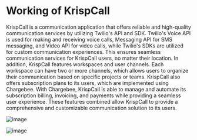 # Working of KrispCall

KrispCall is a communication application that offers reliable and high-quality communication
services by utilizing Twilio's API and SDK. Twilio's Voice API is used for making and 
receiving voice calls, Messaging API for SMS messaging, and Video API for video calls, 
while Twilio's SDKs are utilized for custom communication experiences. This ensures 
seamless communication services for KrispCall users, no matter their location.
In addition, KrispCall features workspaces and user channels. Each workspace can have 
two or more channels, which allows users to organize their communication based on 
specific projects or teams. KrispCall also offers subscription plans to its users, which are 
implemented using Chargebee. With Chargebee, KrispCall is able to manage and automate
its subscription billing, invoicing, and payments while providing a seamless user experience.
These features combined allow KrispCall to provide a comprehensive and customizable 
communication solution to its users.

![image](https://user-images.githubusercontent.com/24490674/224884765-3f1cd7cf-234d-4656-afda-148f8f0eaa47.png)


![image](https://user-images.githubusercontent.com/24490674/224884783-cbbb9f33-b22e-413f-aaa5-2dbdd12dae8d.png)

